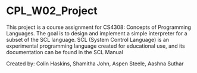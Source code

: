 # CPL_W02_Project
This project is a course assignment for CS4308: Concepts of Programming Languages. The goal is to design and implement a simple interpreter for a subset of the SCL language.  SCL (System Control Language) is an experimental programming language created for educational use, and its documentation can be found in the SCL Manual


Created by: 
Colin Haskins,
Shamitha John,
Aspen Steele,
Aashna Suthar

